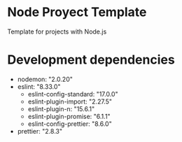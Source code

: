 # Node Proyect Template

Template for projects with Node.js

# Development dependencies

- nodemon: "2.0.20"
- eslint: "8.33.0"
  - eslint-config-standard: "17.0.0"
  - eslint-plugin-import: "2.27.5"
  - eslint-plugin-n: "15.6.1"
  - eslint-plugin-promise: "6.1.1"
  - eslint-config-prettier: "8.6.0"
- prettier: "2.8.3"
